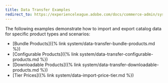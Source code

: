 ```yaml
---
title: Data Transfer Examples
redirect_to: https://experienceleague.adobe.com/docs/commerce-admin/systems/data-transfer/data-transfer.html
---
```


The following examples demonstrate how to import and export catalog data for specific product types and scenarios:

- [Bundle Products]({% link system/data-transfer-bundle-products.md %})
- [Configurable Products]({% link system/data-transfer-configurable-products.md %})
- [Downloadable Products]({% link system/data-transfer-downloadable-products.md %})
- [Tier Prices]({% link system/data-import-price-tier.md %})
